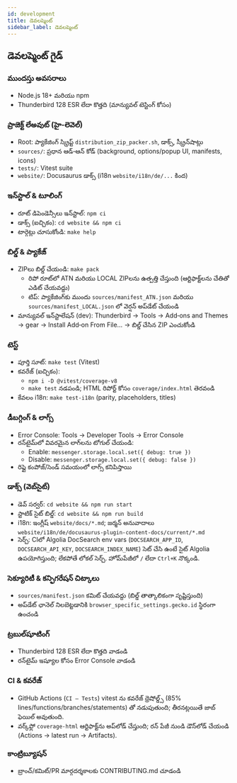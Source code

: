 ```yaml
---
id: development
title: డెవలప్మెంట్
sidebar_label: డెవలప్మెంట్
---
```


## డెవలప్మెంట్ గైడ్

### ముందస్తు అవసరాలు

- Node.js 18+ మరియు npm
- Thunderbird 128 ESR లేదా కొత్తది (మాన్యువల్ టెస్టింగ్ కోసం)

### ప్రాజెక్ట్ లేఅవుట్ (హై‑లెవెల్)

- Root: ప్యాకేజింగ్ స్క్రిప్ట్ `distribution_zip_packer.sh`, డాక్స్, స్క్రీన్‌షాట్లు
- `sources/`: ప్రధాన ఆడ్‑ఆన్ కోడ్ (background, options/popup UI, manifests, icons)
- `tests/`: Vitest suite
- `website/`: Docusaurus డాక్స్ (i18n `website/i18n/de/...` కింద)

### ఇన్‌స్టాల్ & టూలింగ్

- రూట్ డిపెండెన్సీలు ఇన్‌స్టాల్: `npm ci`
- డాక్స్ (ఐచ్చికం): `cd website && npm ci`
- టార్గెట్లు చూసుకోండి: `make help`

### బిల్డ్ & ప్యాకేజ్

- ZIPలు బిల్డ్ చేయండి: `make pack`
  - రిపో రూట్‌లో ATN మరియు LOCAL ZIPలను ఉత్పత్తి చేస్తుంది (ఆర్టిఫాక్ట్‌లను చేతితో ఎడిట్ చేయవద్దు)
  - టిప్: ప్యాకేజింగ్‌కు ముందు `sources/manifest_ATN.json` మరియు `sources/manifest_LOCAL.json` లో వెర్షన్ అప్‌డేట్ చేయండి
- మాన్యువల్ ఇన్‌స్టాలేషన్ (dev): Thunderbird → Tools → Add‑ons and Themes → gear → Install Add‑on From File… → బిల్డ్ చేసిన ZIP ఎంచుకోండి

### టెస్ట్

- పూర్తి సూట్: `make test` (Vitest)
- కవరేజ్ (ఐచ్చికం):
  - `npm i -D @vitest/coverage-v8`
  - `make test` నడపండి; HTML రిపోర్ట్ కోసం `coverage/index.html` తెరవండి
- కేవలం i18n: `make test-i18n` (parity, placeholders, titles)

### డీబగ్గింగ్ & లాగ్స్

- Error Console: Tools → Developer Tools → Error Console
- రన్‌టైమ్‌లో వివరమైన లాగ్‌లను టోగుల్ చేయండి:
  - Enable: `messenger.storage.local.set({ debug: true })`
  - Disable: `messenger.storage.local.set({ debug: false })`
- రిప్లై కంపోజ్/సెండ్ సమయంలో లాగ్స్ కనిపిస్తాయి

### డాక్స్ (వెబ్‌సైట్)

- డెవ్ సర్వర్: `cd website && npm run start`
- స్టాటిక్ సైట్ బిల్డ్: `cd website && npm run build`
- i18n: ఇంగ్లీష్ `website/docs/*.md`; జర్మన్ అనువాదాలు `website/i18n/de/docusaurus-plugin-content-docs/current/*.md`
- సెర్చ్: CIలో Algolia DocSearch env vars (`DOCSEARCH_APP_ID`, `DOCSEARCH_API_KEY`, `DOCSEARCH_INDEX_NAME`) సెట్ చేసి ఉంటే సైట్ Algolia ఉపయోగిస్తుంది; లేకపోతే లోకల్ సెర్చ్. హోమ్‌పేజీలో `/` లేదా `Ctrl+K` నొక్కండి.

### సెక్యూరిటీ & కన్ఫిగరేషన్ చిట్కాలు

- `sources/manifest.json` కమిట్ చేయవద్దు (బిల్డ్ తాత్కాలికంగా సృష్టిస్తుంది)
- అప్‌డేట్ ఛానెల్ నిలబెట్టడానికి `browser_specific_settings.gecko.id` స్థిరంగా ఉంచండి

### ట్రబుల్‌షూటింగ్

- Thunderbird 128 ESR లేదా కొత్తది వాడండి
- రన్‌టైమ్ ఇష్యూల కోసం Error Console వాడండి

### CI & కవరేజ్

- GitHub Actions (`CI — Tests`) vitest ను కవరేజ్ థ్రెషోల్డ్స్ (85% lines/functions/branches/statements) తో నడుపుతుంది; తీరనట్లయితే జాబ్ ఫెయిల్ అవుతుంది.
- వర్క్‌ఫ్లో `coverage-html` ఆర్టిఫాక్ట్‌ను అప్‌లోడ్ చేస్తుంది; రన్ పేజీ నుండి డౌన్‌లోడ్ చేయండి (Actions → latest run → Artifacts).

### కాంట్రిబ్యూషన్

- బ్రాంచ్/కమిట్/PR మార్గదర్శకాలకు CONTRIBUTING.md చూడండి
